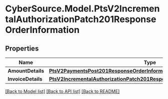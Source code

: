 # CyberSource.Model.PtsV2IncrementalAuthorizationPatch201ResponseOrderInformation
## Properties

Name | Type | Description | Notes
------------ | ------------- | ------------- | -------------
**AmountDetails** | [**PtsV2PaymentsPost201ResponseOrderInformationAmountDetails**](PtsV2PaymentsPost201ResponseOrderInformationAmountDetails.md) |  | [optional] 
**InvoiceDetails** | [**PtsV2IncrementalAuthorizationPatch201ResponseOrderInformationInvoiceDetails**](PtsV2IncrementalAuthorizationPatch201ResponseOrderInformationInvoiceDetails.md) |  | [optional] 

[[Back to Model list]](../README.md#documentation-for-models) [[Back to API list]](../README.md#documentation-for-api-endpoints) [[Back to README]](../README.md)

